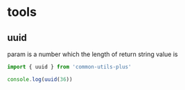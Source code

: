 # tools 

## uuid 
param is a number which the length of return string value is
```javascript 1.8
import { uuid } from 'common-utils-plus'

console.log(uuid(36))
```
